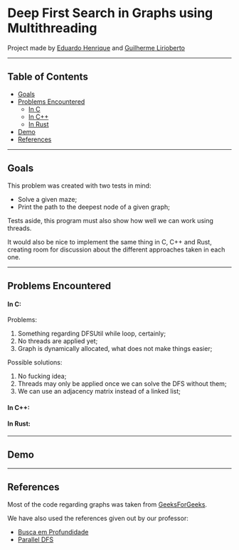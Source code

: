 # Deep First Search in Graphs using Multithreading

Project made by [Eduardo Henrique](https://github.com/ed-henrique) and [Guilherme Lirioberto](https://github.com/Liriogui)

---

## Table of Contents

- [Goals](#goals)
- [Problems Encountered](#problems-encountered)
  - [In C](#in-c)
  - [In C++](#in-c-1)
  - [In Rust](#in-rust)
- [Demo](#demo)
- [References](#references)

---

## Goals

This problem was created with two tests in mind:

- Solve a given maze;
- Print the path to the deepest node of a given graph;

Tests aside, this program must also show how well we can work using threads.

It would also be nice to implement the same thing in C, C++ and Rust, creating room for discussion about the different approaches taken in each one.

---

## Problems Encountered

#### __In C:__

Problems:

1. Something regarding DFSUtil while loop, certainly;
2. No threads are applied yet;
3. Graph is dynamically allocated, what does not make things easier;

Possible solutions:

1. No fucking idea;
2. Threads may only be applied once we can solve the DFS without them;
3. We can use an adjacency matrix instead of a linked list;

#### __In C++:__

#### __In Rust:__

---

## Demo

<!--- Remember to put the video in here after --->

---

## References

Most of the code regarding graphs was taken from [GeeksForGeeks](https://www.geeksforgeeks.org/graph-data-structure-and-algorithms/).

We have also used the references given out by our professor:

- [Busca em Profundidade](https://www.ime.usp.br/~pf/algoritmos_para_grafos/aulas/dfs.html)
- [Parallel DFS](https://www.daniweb.com/programming/software-development/threads/456242/parallel-dfs)